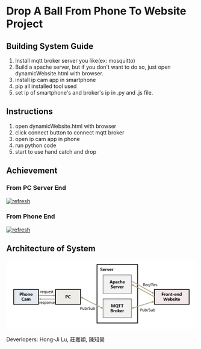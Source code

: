 # <b>Drop A Ball From Phone To Website Project</b>

## <b>Building System Guide</b>
1.  Install mqtt broker server you like(ex: mosquitto)
2.  Build a apache server, but if you don't want to do so, just open dynamicWebsite.html with browser.
3.  install ip cam app in smartphone
4.  pip all installed tool used
5.  set ip of smartphone's and broker's ip in .py and .js file.

## <b>Instructions</b>
1.  open dynamicWebsite.html with browser
2.  click connect button to connect mqtt broker
3.  open ip cam app in phone
4.  run python code
5.  start to use hand catch and drop

## <b>Achievement</b>
### <b>From PC Server End</b>
[![refresh](http://img.youtube.com/vi/TGNXx1L4zZQ/0.jpg)](http://www.youtube.com/watch?v=TGNXx1L4zZQ "PCServerEnd")

### <b>From Phone End</b>
[![refresh](http://img.youtube.com/vi/C81Q_qxxnZQ/0.jpg)](http://www.youtube.com/watch?v=C81Q_qxxnZQ "PhoneEnd")

## Architecture of System
![Alt text](projectArchitecture.PNG)

Deverlopers: Hong-Ji Lu, 莊嘉穎, 陳知昊
